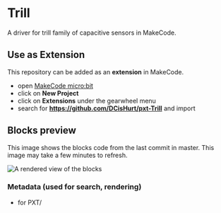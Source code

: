 # Trill

A driver for trill family of capacitive sensors in MakeCode.

## Use as Extension

This repository can be added as an **extension** in MakeCode.

* open [MakeCode micro:bit](https://makecode.microbit.org/)
* click on **New Project**
* click on **Extensions** under the gearwheel menu
* search for **<https://github.com/DCisHurt/pxt-Trill>** and import

## Blocks preview

This image shows the blocks code from the last commit in master.
This image may take a few minutes to refresh.

![A rendered view of the blocks](https://github.com//raw/master/.github/makecode/blocks.png)

### Metadata (used for search, rendering)

* for PXT/

<script src="https://makecode.com/gh-pages-embed.js"></script><script>makeCodeRender("{{ site.makecode.home_url }}", "{{ site.github.owner_name }}/{{ site.github.repository_name }}");</script>
